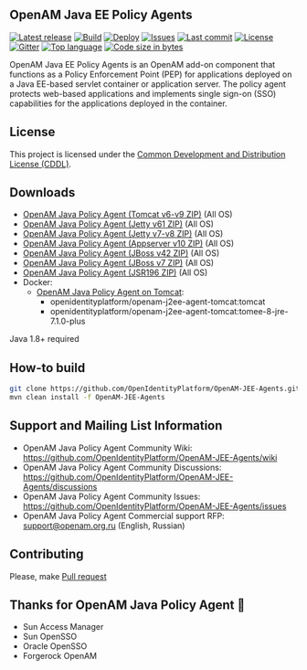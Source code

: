 ## OpenAM Java EE Policy Agents
[![Latest release](https://img.shields.io/github/release/OpenIdentityPlatform/OpenAM-JEE-Agents.svg)](https://github.com/OpenIdentityPlatform/OpenAM-JEE-Agents/releases)
[![Build](https://github.com/OpenIdentityPlatform/OpenAM-JEE-Agents/actions/workflows/build.yml/badge.svg)](https://github.com/OpenIdentityPlatform/OpenAM-JEE-Agents/actions/workflows/build.yml)
[![Deploy](https://github.com/OpenIdentityPlatform/OpenAM-JEE-Agents/actions/workflows/deploy.yml/badge.svg)](https://github.com/OpenIdentityPlatform/OpenAM-JEE-Agents/actions/workflows/deploy.yml)
[![Issues](https://img.shields.io/github/issues/OpenIdentityPlatform/OpenAM-JEE-Agents.svg)](https://github.com/OpenIdentityPlatform/OpenAM-JEE-Agents/issues)
[![Last commit](https://img.shields.io/github/last-commit/OpenIdentityPlatform/OpenAM-JEE-Agents.svg)](https://github.com/OpenIdentityPlatform/OpenAM-JEE-Agents/commits/master)
[![License](https://img.shields.io/badge/license-CDDL-blue.svg)](https://github.com/OpenIdentityPlatform/OpenAM-JEE-Agents/blob/master/LICENSE.md)
[![Gitter](https://img.shields.io/gitter/room/nwjs/nw.js.svg)](https://gitter.im/OpenIdentityPlatform/OpenAM)
[![Top language](https://img.shields.io/github/languages/top/OpenIdentityPlatform/OpenAM-JEE-Agents.svg)](https://github.com/OpenIdentityPlatform/OpenAM-JEE-Agents)
[![Code size in bytes](https://img.shields.io/github/languages/code-size/OpenIdentityPlatform/OpenAM-JEE-Agents.svg)](https://github.com/OpenIdentityPlatform/OpenAM-JEE-Agents)

OpenAM Java EE Policy Agents is an OpenAM add-on component that functions as a Policy Enforcement Point (PEP) for applications deployed on a Java EE-based servlet container or application server. The policy agent protects web-based applications and implements single sign-on (SSO) capabilities for the applications deployed in the container.

## License
This project is licensed under the [Common Development and Distribution License (CDDL)](https://github.com/OpenIdentityPlatform/OpenAM-JEE-Agents/blob/master/LICENSE.md). 

## Downloads 
* [OpenAM Java Policy Agent (Tomcat v6-v9 ZIP)](https://github.com/OpenIdentityPlatform/OpenAM-JEE-Agents/releases) (All OS)
* [OpenAM Java Policy Agent (Jetty v61 ZIP)](https://github.com/OpenIdentityPlatform/OpenAM-JEE-Agents/releases) (All OS)
* [OpenAM Java Policy Agent (Jetty v7-v8 ZIP)](https://github.com/OpenIdentityPlatform/OpenAM-JEE-Agents/releases) (All OS)
* [OpenAM Java Policy Agent (Appserver v10 ZIP)](https://github.com/OpenIdentityPlatform/OpenAM-JEE-Agents/releases) (All OS)
* [OpenAM Java Policy Agent (JBoss v42 ZIP)](https://github.com/OpenIdentityPlatform/OpenAM-JEE-Agents/releases) (All OS)
* [OpenAM Java Policy Agent (JBoss v7 ZIP)](https://github.com/OpenIdentityPlatform/OpenAM-JEE-Agents/releases) (All OS)
* [OpenAM Java Policy Agent (JSR196 ZIP)](https://github.com/OpenIdentityPlatform/OpenAM-JEE-Agents/releases) (All OS)
* Docker:
    * [OpenAM Java Policy Agent on Tomcat](https://hub.docker.com/r/openidentityplatform/openam-j2ee-agent-tomcat):
        * openidentityplatform/openam-j2ee-agent-tomcat:tomcat
        * openidentityplatform/openam-j2ee-agent-tomcat:tomee-8-jre-7.1.0-plus

Java 1.8+ required

## How-to build

```bash
git clone https://github.com/OpenIdentityPlatform/OpenAM-JEE-Agents.git
mvn clean install -f OpenAM-JEE-Agents
```

## Support and Mailing List Information
* OpenAM Java Policy Agent Community Wiki: https://github.com/OpenIdentityPlatform/OpenAM-JEE-Agents/wiki
* OpenAM Java Policy Agent Community Discussions: https://github.com/OpenIdentityPlatform/OpenAM-JEE-Agents/discussions
* OpenAM Java Policy Agent Community Issues: https://github.com/OpenIdentityPlatform/OpenAM-JEE-Agents/issues
* OpenAM Java Policy Agent Commercial support RFP: support@openam.org.ru (English, Russian)

## Contributing
Please, make [Pull request](https://github.com/OpenIdentityPlatform/OpenAM-JEE-Agents/pulls)

## Thanks for OpenAM Java Policy Agent 🥰
* Sun Access Manager
* Sun OpenSSO
* Oracle OpenSSO
* Forgerock OpenAM
